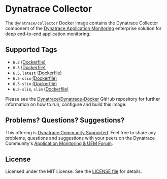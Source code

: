 # Dynatrace Collector

The `dynatrace/collector` Docker image contains the Dynatrace Collector component of the [Dynatrace Application Monitoring](http://www.dynatrace.com/docker) enterprise solution for deep end-to-end application monitoring.

## Supported Tags

- `6.2` [(Dockerfile)](https://github.com/Dynatrace/Dynatrace-Docker/blob/6.2/Dynatrace-Collector/Dockerfile)
- `6.3` [(Dockerfile)](https://github.com/Dynatrace/Dynatrace-Docker/blob/6.3/Dynatrace-Collector/Dockerfile)
- `6.5`, `latest` [(Dockerfile)](https://github.com/Dynatrace/Dynatrace-Docker/blob/master/Dynatrace-Collector/Dockerfile)
- `6.2-slim` [(Dockerfile)](https://github.com/Dynatrace/Dynatrace-Docker/blob/6.2/Dynatrace-Collector/Dockerfile.slim)
- `6.3-slim` [(Dockerfile)](https://github.com/Dynatrace/Dynatrace-Docker/blob/6.3/Dynatrace-Collector/Dockerfile.slim)
- `6.5-slim`, `slim` [(Dockerfile)](https://github.com/Dynatrace/Dynatrace-Docker/blob/master/Dynatrace-Collector/Dockerfile.slim)

Please see the [Dynatrace/Dynatrace-Docker](https://github.com/Dynatrace/Dynatrace-Docker/tree/master/Dynatrace-Collector) GitHub repository for further information on how to run, configure and build this image.

## Problems? Questions? Suggestions?

This offering is [Dynatrace Community Supported](https://community.dynatrace.com/community/display/DL/Support+Levels#SupportLevels-Communitysupported/NotSupportedbyDynatrace(providedbyacommunitymember)). Feel free to share any problems, questions and suggestions with your peers on the Dynatrace Community's [Application Monitoring & UEM Forum](https://answers.dynatrace.com/spaces/146/index.html).

## License

Licensed under the MIT License. See the [LICENSE file](https://github.com/Dynatrace/Dynatrace-Docker/blob/master/LICENSE) for details.